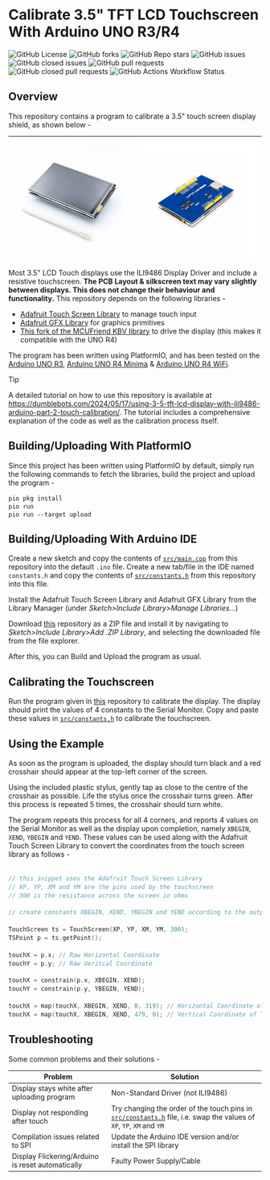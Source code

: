 # Calibrate 3.5" TFT LCD Touchscreen With Arduino UNO R3/R4

![GitHub License](https://img.shields.io/github/license/Aditya-A-garwal/Arduino-TFT-LCD-3-5-Touch-Calibration)
![GitHub forks](https://img.shields.io/github/forks/Aditya-A-garwal/Arduino-TFT-LCD-3-5-Touch-Calibration?style=flat-square&color=blue)
![GitHub Repo stars](https://img.shields.io/github/stars/Aditya-A-garwal/Arduino-TFT-LCD-3-5-Touch-Calibration?style=flat-square&color=blue)
![GitHub issues](https://img.shields.io/github/issues-raw/Aditya-A-garwal/Arduino-TFT-LCD-3-5-Touch-Calibration?style=flat-square&color=indianred)
![GitHub closed issues](https://img.shields.io/github/issues-closed-raw/Aditya-A-garwal/Arduino-TFT-LCD-3-5-Touch-Calibration?style=flat-square)
![GitHub pull requests](https://img.shields.io/github/issues-pr/Aditya-A-garwal/Arduino-TFT-LCD-3-5-Touch-Calibration?style=flat-square&color=indianred)
![GitHub closed pull requests](https://img.shields.io/github/issues-pr-closed/Aditya-A-garwal/Arduino-TFT-LCD-3-5-Touch-Calibration?style=flat-square)
![GitHub Actions Workflow Status](https://img.shields.io/github/actions/workflow/status/Aditya-A-garwal/Arduino-TFT-LCD-3-5-Touch-Calibration/build.yml?style=flat-square)

## Overview

This repository contains a program to calibrate a 3.5" touch screen display shield, as shown below -

|![Image of LCD Touch Shield from Top](images/LCD_top.png)|![Image of LCD Touch Shield from Bottom](images/LCD_bottom.png)|
|-|-|

Most 3.5" LCD Touch displays use the ILI9486 Display Driver and include a resistive touchscreen. **The PCB Layout & silkscreen text may vary slightly between displays. This does not change their behaviour and functionality.** This repository depends on the following libraries -

- [Adafruit Touch Screen Library](https://github.com/adafruit/Adafruit_TouchScreen) to manage touch input
- [Adafruit GFX Library](https://github.com/adafruit/Adafruit-GFX-Library/tree/master) for graphics primitives
- [This fork of the MCUFriend KBV library](https://github.com/slviajero/MCUFRIEND_kbv) to drive the display (this makes it compatible with the UNO R4)

The program has been written using PlatformIO, and has been tested on the [Arduino UNO R3](https://docs.arduino.cc/hardware/uno-rev3/), [Arduino UNO R4 Minima](https://docs.arduino.cc/hardware/uno-r4-minima/) & [Arduino UNO R4 WiFi](https://docs.arduino.cc/hardware/uno-r4-wifi/).

> [!TIP]
> A detailed tutorial on how to use this repository is available at https://dumblebots.com/2024/05/17/using-3-5-tft-lcd-display-with-ili9486-arduino-part-2-touch-calibration/. The tutorial includes a comprehensive explanation of the code as well as the calibration process itself.

## Building/Uploading With PlatformIO

Since this project has been written using PlatformIO by default, simply run the following commands to fetch the libraries, build the project and upload the program -

```shell
pio pkg install
pio run
pio run --target upload
```

## Building/Uploading With Arduino IDE

Create a new sketch and copy the contents of [```src/main.cpp```](/src/main.cpp) from this repository into the default ```.ino``` file. Create a new tab/file in the IDE named ```constants.h``` and copy the contents of [```src/constants.h```](/src/constants.h) from this repository into this file.

Install the Adafruit Touch Screen Library and Adafruit GFX Library from the Library Manager (under *Sketch>Include Library>Manage Libraries...*)

Download [this](https://github.com/slviajero/MCUFRIEND_kbv) repository as a ZIP file and install it by navigating to *Sketch>Include Library>Add .ZIP Library*, and selecting the downloaded file from the file explorer.

After this, you can Build and Upload the program as usual.

## Calibrating the Touchscreen

Run the program given in [this](https://github.com/Aditya-A-garwal/Arduino-TFT-LCD-3-5-Touch-Calibration) repository to calibrate the display. The display should print the values of 4 constants to the Serial Monitor. Copy and paste these values in [```src/constants.h```](/src/constants.h) to calibrate the touchscreen.

## Using the Example

As soon as the program is uploaded, the display should turn black and a red crosshair should appear at the top-left corner of the screen.

Using the included plastic stylus, gently tap as close to the centre of the crosshair as possible. Life the stylus once the crosshair turns green. After this process is repeated 5 times, the crosshair should turn white.

The program repeats this process for all 4 corners, and reports 4 values on the Serial Monitor as well as the display upon completion, namely ```XBEGIN```, ```XEND```, ```YBEGIN``` and ```YEND```. These values can be used along with the Adafruit Touch Screen Library to convert the coordinates from the touch screen library as follows -

```cpp

// this snippet uses the Adafruit Touch Screen Library
// XP, YP, XM and YM are the pins used by the touchscreen
// 300 is the resistance across the screen in ohms

// create constants XBEGIN, XEND, YBEGIN and YEND according to the output from the calibration example

TouchScreen ts = TouchScreen(XP, YP, XM, YM, 300);
TSPoint p = ts.getPoint();

touchX = p.x; // Raw Horizontal Coordinate
touchY = p.y; // Raw Veritcal Coordinate

touchX = constrain(p.x, XBEGIN, XEND);
touchY = constrain(p.y, YBEGIN, YEND);

touchX = map(touchX, XBEGIN, XEND, 0, 319); // Horizontal Coordinate of Touch
touchX = map(touchX, XBEGIN, XEND, 479, 0); // Vertical Coordinate of Touch
```

## Troubleshooting

Some common problems and their solutions -

|Problem|Solution|
|-|-|
|Display stays white after uploading program|Non-Standard Driver (not ILI9486)|
|Display not responding after touch|Try changing the order of the touch pins in [```src/constants.h```](/src/constants.h) file, i.e. swap the values of ```XP```, ```YP```, ```XM``` and ```YM```|
|Compilation issues related to SPI|Update the Arduino IDE version and/or install the SPI library|
|Display Flickering/Arduino is reset automatically|Faulty Power Supply/Cable|
